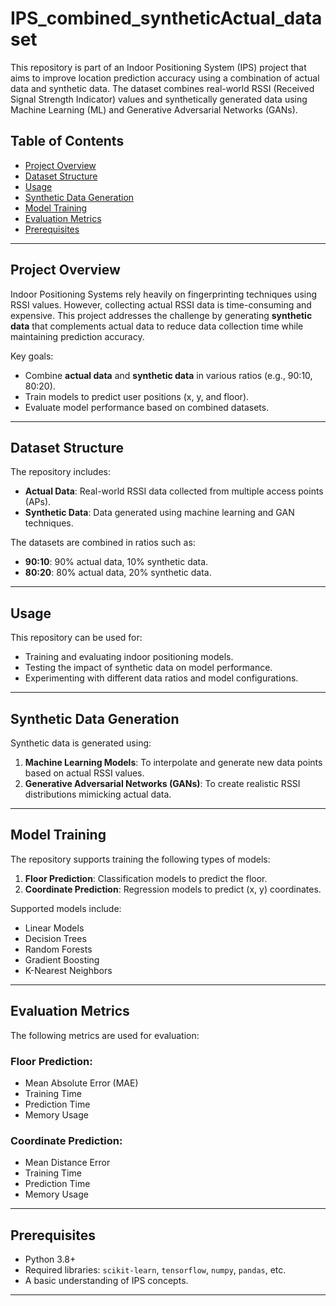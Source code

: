 # IPS_combined_syntheticActual_dataset

This repository is part of an Indoor Positioning System (IPS) project that aims to improve location prediction accuracy using a combination of actual data and synthetic data. The dataset combines real-world RSSI (Received Signal Strength Indicator) values and synthetically generated data using Machine Learning (ML) and Generative Adversarial Networks (GANs).

## Table of Contents

- [Project Overview](#project-overview)
- [Dataset Structure](#dataset-structure)
- [Usage](#usage)
- [Synthetic Data Generation](#synthetic-data-generation)
- [Model Training](#model-training)
- [Evaluation Metrics](#evaluation-metrics)
- [Prerequisites](#prerequisites)

---

## Project Overview

Indoor Positioning Systems rely heavily on fingerprinting techniques using RSSI values. However, collecting actual RSSI data is time-consuming and expensive. This project addresses the challenge by generating **synthetic data** that complements actual data to reduce data collection time while maintaining prediction accuracy.

Key goals:
- Combine **actual data** and **synthetic data** in various ratios (e.g., 90:10, 80:20).
- Train models to predict user positions (x, y, and floor).
- Evaluate model performance based on combined datasets.

---

## Dataset Structure

The repository includes:
- **Actual Data**: Real-world RSSI data collected from multiple access points (APs).
- **Synthetic Data**: Data generated using machine learning and GAN techniques.

The datasets are combined in ratios such as:
- **90:10**: 90% actual data, 10% synthetic data.
- **80:20**: 80% actual data, 20% synthetic data.

---

## Usage

This repository can be used for:
- Training and evaluating indoor positioning models.
- Testing the impact of synthetic data on model performance.
- Experimenting with different data ratios and model configurations.

---

## Synthetic Data Generation

Synthetic data is generated using:
1. **Machine Learning Models**: To interpolate and generate new data points based on actual RSSI values.
2. **Generative Adversarial Networks (GANs)**: To create realistic RSSI distributions mimicking actual data.

---

## Model Training

The repository supports training the following types of models:
1. **Floor Prediction**: Classification models to predict the floor.
2. **Coordinate Prediction**: Regression models to predict (x, y) coordinates.

Supported models include:
- Linear Models
- Decision Trees
- Random Forests
- Gradient Boosting
- K-Nearest Neighbors

---

## Evaluation Metrics

The following metrics are used for evaluation:
### Floor Prediction:
- Mean Absolute Error (MAE)
- Training Time
- Prediction Time
- Memory Usage

### Coordinate Prediction:
- Mean Distance Error
- Training Time
- Prediction Time
- Memory Usage

---

## Prerequisites

- Python 3.8+
- Required libraries: `scikit-learn`, `tensorflow`, `numpy`, `pandas`, etc.
- A basic understanding of IPS concepts.

---